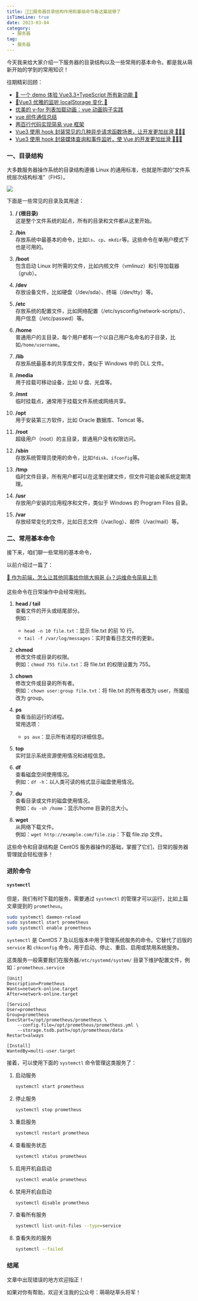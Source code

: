 ```yaml
---
title: 🚀🚀🚀服务器目录结构作用和基础命令看这篇就够了
isTimeLine: true
date: 2023-03-04
category:
  - 服务器
tag:
  - 服务器
---
```


今天我来给大家介绍一下服务器的目录结构以及一些常用的基本命令。都是我从萌新开始的学到的常用知识！

往期精彩回顾：

- [🎉 一个 demo 体验 Vue3.3+TypeScript 所有新功能 🎉](https://juejin.cn/post/7243321262460731451 "https://juejin.cn/post/7243321262460731451")
- [🎉Vue3 优雅的监听 localStorage 变化 🎉](https://juejin.cn/post/7239715294229921849 "https://juejin.cn/post/7239715294229921849")
- [优美的 v-for 列表加载动画：vue 动画钩子实践](https://juejin.cn/post/6869195042599206919 "https://juejin.cn/post/6869195042599206919")
- [vue 组件通信总结](https://juejin.cn/post/6844904048118726663 "https://juejin.cn/post/6844904048118726663")
- [两百行代码实现简易 vue 框架](https://juejin.cn/post/6844903926119006216 "https://juejin.cn/post/6844903926119006216")
- [Vue3 使用 hook 封装常见的几种异步请求函数场景，让开发更加丝滑 🚀🚀🚀](https://juejin.cn/post/7252255706934722597 "https://juejin.cn/post/7252255706934722597")
- [Vue3 使用 hook 封装媒体查询和事件监听，使 Vue 的开发更加丝滑 🚀🚀🚀](https://juejin.cn/post/7251523348596441143 "https://juejin.cn/post/7251523348596441143")

### 一、目录结构

大多数服务器操作系统的目录结构遵循 Linux 的通用标准，也就是所谓的“文件系统层次结构标准”（FHS）。

![](https://p0-xtjj-private.juejin.cn/tos-cn-i-73owjymdk6/bf480e7d131743f781f70a67821a151f~tplv-73owjymdk6-jj-mark-v1:0:0:0:0:5o6Y6YeR5oqA5pyv56S-5Yy6IEAg6JCM6JCM5ZOS6I2J5aS05bCG5Yab:q75.awebp?policy=eyJ2bSI6MywidWlkIjoiMTExNjc1OTU0MzI2MDcyNyJ9&rk3s=f64ab15b&x-orig-authkey=f32326d3454f2ac7e96d3d06cdbb035152127018&x-orig-expires=1743426302&x-orig-sign=L3LzyVILxEto7Y4S4L7UaC%2BAScs%3D)

下面是一些常见的目录及其用途：

1.  **/ (根目录)**\
    这是整个文件系统的起点，所有的目录和文件都从这里开始。

2.  **/bin**\
    存放系统中最基本的命令，比如`ls`、`cp`、`mkdir`等。这些命令在单用户模式下也是可用的。

3.  **/boot**\
    包含启动 Linux 时所需的文件，比如内核文件（vmlinuz）和引导加载器（grub）。

4.  **/dev**\
    存放设备文件，比如硬盘（/dev/sda）、终端（/dev/tty）等。

5.  **/etc**\
    存放系统的配置文件，比如网络配置（/etc/sysconfig/network-scripts/）、用户信息（/etc/passwd）等。

6.  **/home**\
    普通用户的主目录，每个用户都有一个以自己用户名命名的子目录，比如`/home/username`。

7.  **/lib**\
    存放系统最基本的共享库文件，类似于 Windows 中的 DLL 文件。

8.  **/media**\
    用于挂载可移动设备，比如 U 盘、光盘等。

9.  **/mnt**\
    临时挂载点，通常用于挂载文件系统或网络共享。

10. **/opt**\
    用于安装第三方软件，比如 Oracle 数据库、Tomcat 等。

11. **/root**\
    超级用户（root）的主目录，普通用户没有权限访问。

12. **/sbin**\
    存放系统管理员使用的命令，比如`fdisk`、`ifconfig`等。

13. **/tmp**\
    临时文件目录，所有用户都可以在这里创建文件，但文件可能会被系统定期清理。

14. **/usr**\
    存放用户安装的应用程序和文件，类似于 Windows 的 Program Files 目录。

15. **/var**\
    存放经常变化的文件，比如日志文件（/var/log）、邮件（/var/mail）等。

### 二、常用基本命令

接下来，咱们聊一些常用的基本命令，

以前介绍过一篇了：

[🚀 作为前端，怎么让其他同事给你挑大拇哥 👍？运维命令简易上手](https://juejin.cn/post/7245919919223881783)

这些命令在日常操作中会经常用到。

1.  **head / tail**\
    查看文件的开头或结尾部分。\
    例如：

    - `head -n 10 file.txt`：显示 file.txt 的前 10 行。
    - `tail -f /var/log/messages`：实时查看日志文件的更新。

2.  **chmod**\
    修改文件或目录的权限。\
    例如：`chmod 755 file.txt`：将 file.txt 的权限设置为 755。

3.  **chown**\
    修改文件或目录的所有者。\
    例如：`chown user:group file.txt`：将 file.txt 的所有者改为 user，所属组改为 group。

4.  **ps**\
    查看当前运行的进程。\
    常用选项：

    - `ps aux`：显示所有进程的详细信息。

5.  **top**\
    实时显示系统资源使用情况和进程信息。

6.  **df**\
    查看磁盘空间使用情况。\
    例如：`df -h`：以人类可读的格式显示磁盘使用情况。

7.  **du**\
    查看目录或文件的磁盘使用情况。\
    例如：`du -sh /home`：显示/home 目录的总大小。

8.  **wget**\
    从网络下载文件。\
    例如：`wget http://example.com/file.zip`：下载 file.zip 文件。

这些命令和目录结构是 CentOS 服务器操作的基础，掌握了它们，日常的服务器管理就会轻松很多！

### 进阶命令

#### `systemctl`

但是，我们有时下载的服务，需要通过 `systemctl` 的管理才可以运行，比如上篇文章提到的 `prometheus`。

```bash
sudo systemctl daemon-reload
sudo systemctl start prometheus
sudo systemctl enable prometheus
```

`systemctl` 是 CentOS 7 及以后版本中用于管理系统服务的命令。它替代了旧版的 `service` 和 `chkconfig` 命令，用于启动、停止、重启、启用或禁用系统服务。

这类服务一般需要我们在服务器`/etc/systemd/system/` 目录下维护配置文件，例如：`prometheus.service`

```service
[Unit]
Description=Prometheus
Wants=network-online.target
After=network-online.target

[Service]
User=prometheus
Group=prometheus
ExecStart=/opt/prometheus/prometheus \
    --config.file=/opt/prometheus/prometheus.yml \
    --storage.tsdb.path=/opt/prometheus/data
Restart=always

[Install]
WantedBy=multi-user.target
```

接着，可以使用下面的 `systemctl` 命令管理这类服务了：

1.  启动服务

    ```bash
    systemctl start prometheus
    ```

2.  停止服务

    ```bash
    systemctl stop prometheus
    ```

3.  重启服务

    ```bash
    systemctl restart prometheus
    ```

4.  查看服务状态

    ```bash
    systemctl status prometheus
    ```

5.  启用开机自启动

    ```bash
    systemctl enable prometheus
    ```

6.  禁用开机自启动

    ```bash
    systemctl disable prometheus
    ```

7.  查看所有服务

    ```bash
    systemctl list-unit-files --type=service
    ```

8.  查看失败的服务
    ```bash
    systemctl --failed
    ```

### 结尾

文章中出现错误的地方欢迎指正！

如果对你有帮助，欢迎关注我的公众号：萌萌哒草头将军！
